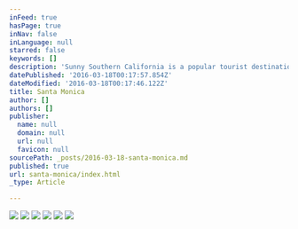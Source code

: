 ```yaml
---
inFeed: true
hasPage: true
inNav: false
inLanguage: null
starred: false
keywords: []
description: 'Sunny Southern California is a popular tourist destination. I just call it home. Having lived in Los Angeles for virtually my entire life its great to take time and appreciate the fortunate life that I have.  '
datePublished: '2016-03-18T00:17:57.854Z'
dateModified: '2016-03-18T00:17:46.122Z'
title: Santa Monica
author: []
authors: []
publisher:
  name: null
  domain: null
  url: null
  favicon: null
sourcePath: _posts/2016-03-18-santa-monica.md
published: true
url: santa-monica/index.html
_type: Article

---
```

![](https://the-grid-user-content.s3-us-west-2.amazonaws.com/3ede18f0-825f-4331-9b7d-9c5334bc4e83.jpg)
![](https://the-grid-user-content.s3-us-west-2.amazonaws.com/76ac6c4e-4357-4798-bc7b-15110a8e6782.jpg)
![](https://the-grid-user-content.s3-us-west-2.amazonaws.com/fce57c5c-5977-4ac7-b048-9f90957c9685.jpg)
![](https://the-grid-user-content.s3-us-west-2.amazonaws.com/7cea8bc0-c5cb-4a25-aeae-955f426bc9b6.jpg)
![](https://the-grid-user-content.s3-us-west-2.amazonaws.com/fdfc7175-6232-4a71-9431-172079e55069.jpg)
![](https://the-grid-user-content.s3-us-west-2.amazonaws.com/09592823-ea9d-4821-a3a9-67145ff95c76.jpg)